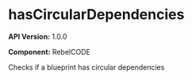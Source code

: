 # hasCircularDependencies

**API Version:** 1.0.0

**Component:** RebelCODE

Checks if a blueprint has circular dependencies

